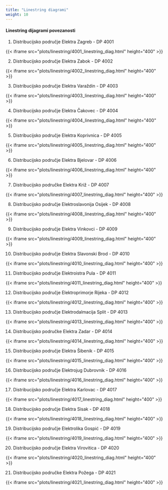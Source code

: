 ```yaml
---
title: "Linestring diagrami"
weight: 10
---
```


#### Linestring dijagrami povezanosti

1. Distribucijsko područje Elektra Zagreb - DP 4001

{{< iframe src="plots/linestring/4001_linestring_diag.html" height="400" >}}

2. Distribucijsko područje Elektra Zabok - DP 4002

{{< iframe src="plots/linestring/4002_linestring_diag.html" height="400" >}}

3. Distribucijsko područje Elektra Varaždin - DP 4003

{{< iframe src="plots/linestring/4003_linestring_diag.html" height="400" >}}

4. Distribucijsko područje Elektra Čakovec - DP 4004

{{< iframe src="plots/linestring/4004_linestring_diag.html" height="400" >}}

5. Distribucijsko područje Elektra Koprivnica - DP 4005

{{< iframe src="plots/linestring/4005_linestring_diag.html" height="400" >}}

6. Distribucijsko područje Elektra Bjelovar - DP 4006

{{< iframe src="plots/linestring/4006_linestring_diag.html" height="400" >}}

7. Distribucijsko područke Elektra Križ - DP 4007

{{< iframe src="plots/linestring/4007_linestring_diag.html" height="400" >}}

8. Distribucijsko područje Elektroslavonija Osijek - DP 4008

{{< iframe src="plots/linestring/4008_linestring_diag.html" height="400" >}}

9. Distribucijsko područje Elektra Vinkovci - DP 4009

{{< iframe src="plots/linestring/4009_linestring_diag.html" height="400" >}}

10. Distribucijsko područje Elektra Slavonski Brod - DP 4010

{{< iframe src="plots/linestring/4010_linestring_diag.html" height="400" >}}

11. Distribucijsko područje Elektroistra Pula - DP 4011

{{< iframe src="plots/linestring/4011_linestring_diag.html" height="400" >}}

12. Distribucijsko područje Elektroprimorje Rijeka - DP 4012

{{< iframe src="plots/linestring/4012_linestring_diag.html" height="400" >}}

13. Distribucijsko područje Elektrodalmacija Split - DP 4013

{{< iframe src="plots/linestring/4013_linestring_diag.html" height="400" >}}

14. Distribucijsko područke Elektra Zadar - DP 4014

{{< iframe src="plots/linestring/4014_linestring_diag.html" height="400" >}}

15. Distribucijsko područje Elektra Šibenik - DP 4015

{{< iframe src="plots/linestring/4015_linestring_diag.html" height="400" >}}

16. Distribucijsko područje Elektrojug Dubrovnik - DP 4016

{{< iframe src="plots/linestring/4016_linestring_diag.html" height="400" >}}

17. Distribucijsko područje Elektra Karlovac - DP 4017

{{< iframe src="plots/linestring/4017_linestring_diag.html" height="400" >}}

18. Distribucijsko područje Elektra Sisak - DP 4018

{{< iframe src="plots/linestring/4018_linestring_diag.html" height="400" >}}

19. Distribucijsko područje Elektrolika Gospić - DP 4019

{{< iframe src="plots/linestring/4019_linestring_diag.html" height="400" >}}

20. Distribucijsko područje Elektra Virovitica - DP 4020

{{< iframe src="plots/linestring/4020_linestring_diag.html" height="400" >}}

21. Distribucijsko područke Elektra Požega - DP 4021

{{< iframe src="plots/linestring/4021_linestring_diag.html" height="400" >}}

